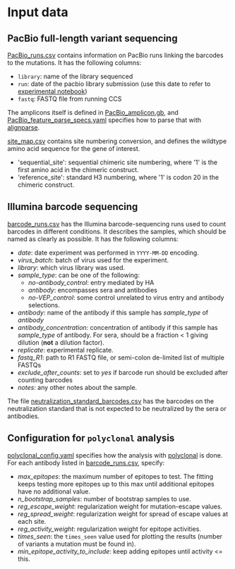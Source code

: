 # Input data

## PacBio full-length variant sequencing
[PacBio_runs.csv](PacBio_runs.csv) contains information on PacBio runs linking the barcodes to the mutations. It has the following columns:
 - `library`: name of the library sequenced
 - `run`: date of the pacbio library submission (use this date to refer to [experimental notebook](https://docs.google.com/document/d/1kWsdfg_-4m59Jj2jqEZwGwP5sN3cCqypFzaeGgUX144/edit?usp=sharing))
 - `fastq`: FASTQ file from running CCS

The amplicons itself is defined in [PacBio_amplicon.gb](PacBio_amplicon.gb), and [PacBio_feature_parse_specs.yaml](PacBio_feature_parse_specs.yaml) specifies how to parse that with [alignparse](https://jbloomlab.github.io/alignparse/).
 
[site_map.csv](site_map.csv) contains site numbering conversion, and defines the wildtype amino acid sequence for the gene of interest.
 - 'sequential_site': sequential chimeric site numbering, where '1' is the first amino acid in the chimeric construct.
 - 'reference_site': standard H3 numbering, where '1' is codon 20 in the chimeric construct.

## Illumina barcode sequencing
[barcode_runs.csv](barcode_runs.csv) has the Illumina barcode-sequencing runs used to count barcodes in different conditions.
It describes the samples, which should be named as clearly as possible.
It has the following columns:

 - *date*: date experiment was performed in `YYYY-MM-DD` encoding.
 - *virus_batch*: batch of virus used for the experiment.
 - *library*: which virus library was used.
 - *sample_type*: can be one of the following:
   + *no-antibody_control*: entry mediated by HA
   + *antibody*: encompasses sera and antibodies
   + *no-VEP_control*: some control unrelated to virus entry and antibody selections.
 - *antibody*: name of the antibody if this sample has *sample_type* of *antibody*
 - *antibody_concentration*: concentration of antibody if this sample has *sample_type* of antibody. For sera, should be a fraction < 1 giving dilution (**not** a dilution factor).
 - *replicate*: experimental replicate.
 - *fastq_R1*: path to R1 FASTQ file, or semi-colon de-limited list of multiple FASTQs
 - *exclude_after_counts*: set to *yes* if barcode run should be excluded after counting barcodes
 - *notes*: any other notes about the sample.

The file [neutralization_standard_barcodes.csv](neutralization_standard_barcodes.csv) has the barcodes on the neutralization standard that is not expected to be neutralized by the sera or antibodies.

## Configuration for `polyclonal` analysis
[polyclonal_config.yaml](polyclonal_config.yaml) specifies how the analysis with [polyclonal](https://jbloomlab.github.io/polyclonal/) is done.
For each antibody listed in [barcode_runs.csv](barcode_runs.csv), specify:

 - *max_epitopes*: the maximum number of epitopes to test. The fitting keeps testing more epitopes up to this max until additional epitopes have no additional value.
 - *n_bootstrap_samples*: number of bootstrap samples to use.
 - *reg_escape_weight*: regularization weight for mutation-escape values.
 - *reg_spread_weight*: regularization weight for spread of escape values at each site.
 - *reg_activity_weight*: regularization weight for epitope activities.
 - *times_seen*: the `times_seen` value used for plotting the results (number of variants a mutation must be found in).
 - *min_epitope_activity_to_include*: keep adding epitopes until activity <= this.
